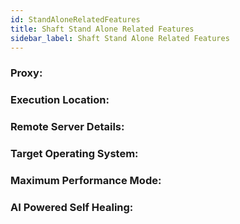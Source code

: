 ```yaml
---
id: StandAloneRelatedFeatures 
title: Shaft Stand Alone Related Features
sidebar_label: Shaft Stand Alone Related Features
---
```

### Proxy:

### Execution Location:

### Remote Server Details:

### Target Operating System:

### Maximum Performance Mode:

### AI Powered Self Healing: